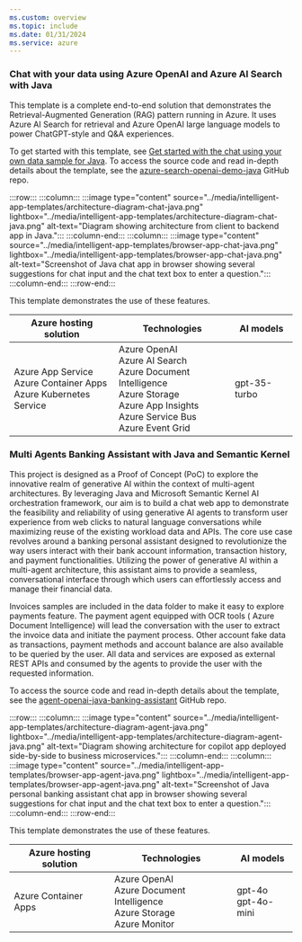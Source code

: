 ```yaml
---
ms.custom: overview
ms.topic: include
ms.date: 01/31/2024
ms.service: azure
---
```



### Chat with your data using Azure OpenAI and Azure AI Search with Java

This template is a complete end-to-end solution that demonstrates the Retrieval-Augmented Generation (RAG) pattern running in Azure. It uses Azure AI Search for retrieval and Azure OpenAI large language models to power ChatGPT-style and Q&A experiences.

To get started with this template, see [Get started with the chat using your own data sample for Java](../../java/ai/get-started-app-chat-template.md?toc=/azure/developer/ai/toc.json&bc=/azure/developer/ai/breadcrumb/toc.json). To access the source code and read in-depth details about the template, see the [azure-search-openai-demo-java](https://github.com/Azure-Samples/azure-search-openai-demo-java) GitHub repo.


:::row:::
   :::column:::
      :::image type="content" source="../media/intelligent-app-templates/architecture-diagram-chat-java.png" lightbox="../media/intelligent-app-templates/architecture-diagram-chat-java.png" alt-text="Diagram showing architecture from client to backend app in Java.":::
   :::column-end:::
   :::column:::
      :::image type="content" source="../media/intelligent-app-templates/browser-app-chat-java.png" lightbox="../media/intelligent-app-templates/browser-app-chat-java.png" alt-text="Screenshot of Java chat app in browser showing several suggestions for chat input and the chat text box to enter a question.":::
   :::column-end:::
:::row-end:::

This template demonstrates the use of these features.

| Azure hosting solution | Technologies | AI models |
|--|--|--|
|Azure App Service<br>Azure Container Apps<br>Azure Kubernetes Service|Azure OpenAI<br>Azure AI Search<br>Azure Document Intelligence<br>Azure Storage<br>Azure App Insights<br> Azure Service Bus<br> Azure Event Grid|gpt-35-turbo|

### Multi Agents Banking Assistant with Java and Semantic Kernel

This project is designed as a Proof of Concept (PoC) to explore the innovative realm of generative AI within the context of multi-agent architectures. By leveraging Java and Microsoft Semantic Kernel AI orchestration framework, our aim is to build a chat web app to demonstrate the feasibility and reliability of using generative AI agents to transform user experience from web clicks to natural language conversations while maximizing reuse of the existing workload data and APIs.
The core use case revolves around a banking personal assistant designed to revolutionize the way users interact with their bank account information, transaction history, and payment functionalities. Utilizing the power of generative AI within a multi-agent architecture, this assistant aims to provide a seamless, conversational interface through which users can effortlessly access and manage their financial data.

Invoices samples are included in the data folder to make it easy to explore payments feature. The payment agent equipped with OCR tools ( Azure Document Intelligence) will lead the conversation with the user to extract the invoice data and initiate the payment process. Other account fake data as transactions, payment methods and account balance are also available to be queried by the user. All data and services are exposed as external REST APIs and consumed by the agents to provide the user with the requested information.

To access the source code and read in-depth details about the template, see the [agent-openai-java-banking-assistant](https://github.com/Azure-Samples/agent-openai-java-banking-assistant) GitHub repo.


:::row:::
   :::column:::
      :::image type="content" source="../media/intelligent-app-templates/architecture-diagram-agent-java.png" lightbox="../media/intelligent-app-templates/architecture-diagram-agent-java.png" alt-text="Diagram showing architecture for copilot app deployed side-by-side to business microservices.":::
   :::column-end:::
   :::column:::
      :::image type="content" source="../media/intelligent-app-templates/browser-app-agent-java.png" lightbox="../media/intelligent-app-templates/browser-app-agent-java.png" alt-text="Screenshot of Java personal banking assistant chat app in browser showing several suggestions for chat input and the chat text box to enter a question.":::
   :::column-end:::
:::row-end:::

This template demonstrates the use of these features.

| Azure hosting solution | Technologies | AI models |
|--|--|--|
|Azure Container Apps|Azure OpenAI<br>Azure Document Intelligence<br>Azure Storage<br>Azure Monitor|gpt-4o<br>gpt-4o-mini|
